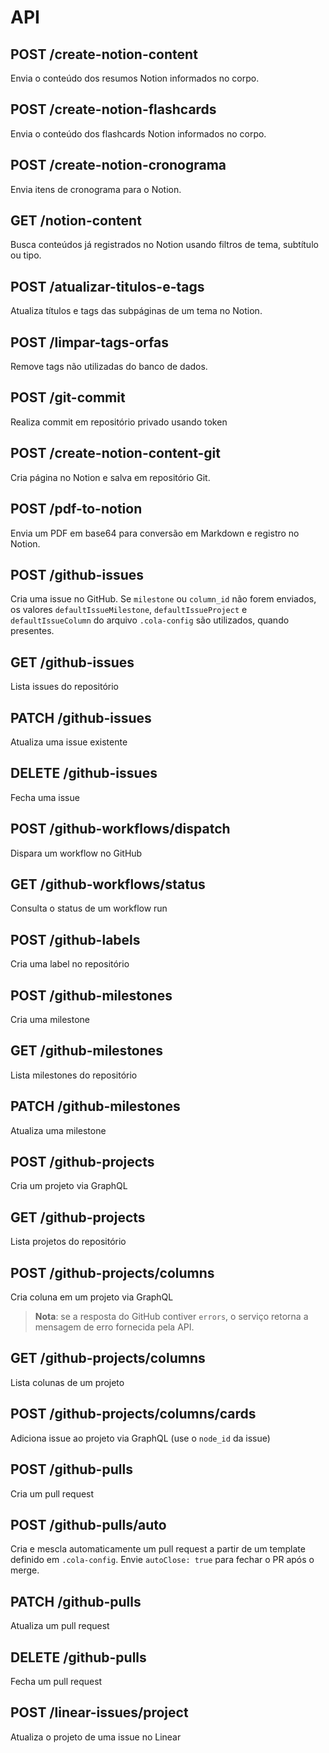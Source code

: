 # API

## POST /create-notion-content

Envia o conteúdo dos resumos Notion informados no corpo.

## POST /create-notion-flashcards

Envia o conteúdo dos flashcards Notion informados no corpo.

## POST /create-notion-cronograma

Envia itens de cronograma para o Notion.

## GET /notion-content

Busca conteúdos já registrados no Notion usando filtros de tema, subtítulo ou tipo.

## POST /atualizar-titulos-e-tags

Atualiza títulos e tags das subpáginas de um tema no Notion.

## POST /limpar-tags-orfas

Remove tags não utilizadas do banco de dados.

## POST /git-commit

Realiza commit em repositório privado usando token

## POST /create-notion-content-git

Cria página no Notion e salva em repositório Git.

## POST /pdf-to-notion

Envia um PDF em base64 para conversão em Markdown e registro no Notion.

## POST /github-issues

Cria uma issue no GitHub.
Se `milestone` ou `column_id` não forem enviados,
os valores `defaultIssueMilestone`, `defaultIssueProject` e `defaultIssueColumn`
do arquivo `.cola-config` são utilizados, quando presentes.

## GET /github-issues

Lista issues do repositório

## PATCH /github-issues

Atualiza uma issue existente

## DELETE /github-issues

Fecha uma issue

## POST /github-workflows/dispatch

Dispara um workflow no GitHub

## GET /github-workflows/status

Consulta o status de um workflow run

## POST /github-labels

Cria uma label no repositório

## POST /github-milestones

Cria uma milestone

## GET /github-milestones

Lista milestones do repositório

## PATCH /github-milestones

Atualiza uma milestone

## POST /github-projects

Cria um projeto via GraphQL

## GET /github-projects

Lista projetos do repositório

## POST /github-projects/columns

Cria coluna em um projeto via GraphQL

> **Nota**: se a resposta do GitHub contiver `errors`, o serviço retorna
> a mensagem de erro fornecida pela API.

## GET /github-projects/columns

Lista colunas de um projeto

## POST /github-projects/columns/cards

Adiciona issue ao projeto via GraphQL (use o `node_id` da issue)

## POST /github-pulls

Cria um pull request

## POST /github-pulls/auto

Cria e mescla automaticamente um pull request a partir de um template definido em `.cola-config`. Envie `autoClose: true` para fechar o PR após o merge.

## PATCH /github-pulls

Atualiza um pull request

## DELETE /github-pulls

Fecha um pull request

## POST /linear-issues/project

Atualiza o projeto de uma issue no Linear

